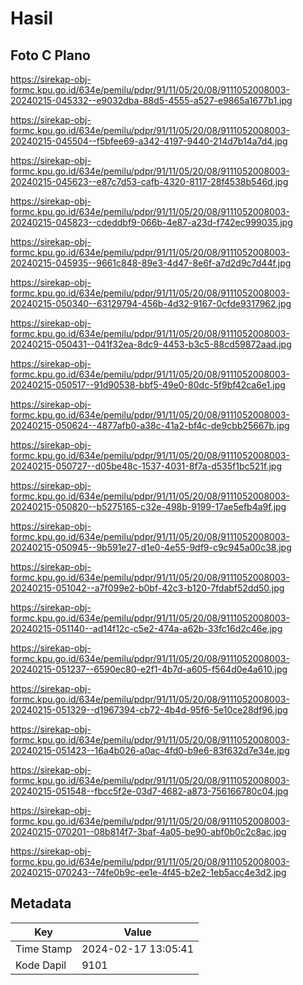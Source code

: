 # Hasil

## Foto C Plano

https://sirekap-obj-formc.kpu.go.id/634e/pemilu/pdpr/91/11/05/20/08/9111052008003-20240215-045332--e9032dba-88d5-4555-a527-e9865a1677b1.jpg

https://sirekap-obj-formc.kpu.go.id/634e/pemilu/pdpr/91/11/05/20/08/9111052008003-20240215-045504--f5bfee69-a342-4197-9440-214d7b14a7d4.jpg

https://sirekap-obj-formc.kpu.go.id/634e/pemilu/pdpr/91/11/05/20/08/9111052008003-20240215-045623--e87c7d53-cafb-4320-8117-28f4538b546d.jpg

https://sirekap-obj-formc.kpu.go.id/634e/pemilu/pdpr/91/11/05/20/08/9111052008003-20240215-045823--cdeddbf9-066b-4e87-a23d-f742ec999035.jpg

https://sirekap-obj-formc.kpu.go.id/634e/pemilu/pdpr/91/11/05/20/08/9111052008003-20240215-045935--9661c848-89e3-4d47-8e6f-a7d2d9c7d44f.jpg

https://sirekap-obj-formc.kpu.go.id/634e/pemilu/pdpr/91/11/05/20/08/9111052008003-20240215-050340--63129794-456b-4d32-9167-0cfde9317962.jpg

https://sirekap-obj-formc.kpu.go.id/634e/pemilu/pdpr/91/11/05/20/08/9111052008003-20240215-050431--041f32ea-8dc9-4453-b3c5-88cd59872aad.jpg

https://sirekap-obj-formc.kpu.go.id/634e/pemilu/pdpr/91/11/05/20/08/9111052008003-20240215-050517--91d90538-bbf5-49e0-80dc-5f9bf42ca6e1.jpg

https://sirekap-obj-formc.kpu.go.id/634e/pemilu/pdpr/91/11/05/20/08/9111052008003-20240215-050624--4877afb0-a38c-41a2-bf4c-de9cbb25667b.jpg

https://sirekap-obj-formc.kpu.go.id/634e/pemilu/pdpr/91/11/05/20/08/9111052008003-20240215-050727--d05be48c-1537-4031-8f7a-d535f1bc521f.jpg

https://sirekap-obj-formc.kpu.go.id/634e/pemilu/pdpr/91/11/05/20/08/9111052008003-20240215-050820--b5275165-c32e-498b-9199-17ae5efb4a9f.jpg

https://sirekap-obj-formc.kpu.go.id/634e/pemilu/pdpr/91/11/05/20/08/9111052008003-20240215-050945--9b591e27-d1e0-4e55-9df9-c9c945a00c38.jpg

https://sirekap-obj-formc.kpu.go.id/634e/pemilu/pdpr/91/11/05/20/08/9111052008003-20240215-051042--a7f099e2-b0bf-42c3-b120-7fdabf52dd50.jpg

https://sirekap-obj-formc.kpu.go.id/634e/pemilu/pdpr/91/11/05/20/08/9111052008003-20240215-051140--ad14f12c-c5e2-474a-a62b-33fc16d2c46e.jpg

https://sirekap-obj-formc.kpu.go.id/634e/pemilu/pdpr/91/11/05/20/08/9111052008003-20240215-051237--6590ec80-e2f1-4b7d-a605-f564d0e4a610.jpg

https://sirekap-obj-formc.kpu.go.id/634e/pemilu/pdpr/91/11/05/20/08/9111052008003-20240215-051329--d1967394-cb72-4b4d-95f6-5e10ce28df96.jpg

https://sirekap-obj-formc.kpu.go.id/634e/pemilu/pdpr/91/11/05/20/08/9111052008003-20240215-051423--16a4b026-a0ac-4fd0-b9e6-83f632d7e34e.jpg

https://sirekap-obj-formc.kpu.go.id/634e/pemilu/pdpr/91/11/05/20/08/9111052008003-20240215-051548--fbcc5f2e-03d7-4682-a873-756166780c04.jpg

https://sirekap-obj-formc.kpu.go.id/634e/pemilu/pdpr/91/11/05/20/08/9111052008003-20240215-070201--08b814f7-3baf-4a05-be90-abf0b0c2c8ac.jpg

https://sirekap-obj-formc.kpu.go.id/634e/pemilu/pdpr/91/11/05/20/08/9111052008003-20240215-070243--74fe0b9c-ee1e-4f45-b2e2-1eb5acc4e3d2.jpg


## Metadata

| Key        | Value               |
| ---------- | ------------------- |
| Time Stamp | 2024-02-17 13:05:41 |
| Kode Dapil | 9101                |



